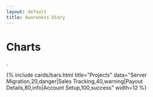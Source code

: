 ```yaml
---
layout: default
title: Awareness Diary
---
```


<h1 class="h3 mb-2 text-gray-800">Charts</h1>
<p class="mb-4"><My awareness diary</a>.</p>

<div class="row">
{% include cards/bars.html title="Projects" data="Server Migration,20,danger|Sales Tracking,40,warning|Payout Details,80,info|Account Setup,100,success" width=12 %}
</div>
